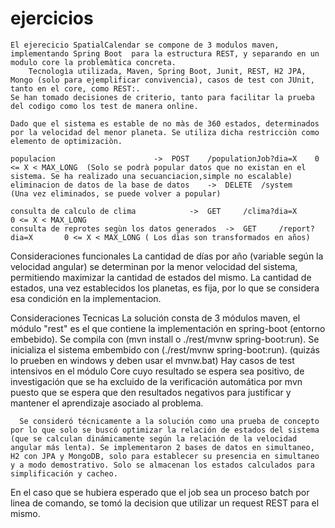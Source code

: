 # ejercicios
	El ejerecicio SpatialCalendar se compone de 3 modulos maven, implementando Spring Boot  para la estructura REST, y separando en un modulo core la problemàtica concreta.
        Tecnologìa utilizada, Maven, Spring Boot, Junit, REST, H2 JPA, Mongo (solo para ejemplificar convivencia), casos de test con JUnit, tanto en el core, como REST:.
	Se han tomado decisiones de criterio, tanto para facilitar la prueba del codigo como los test de manera online.

	Dado que el sistema es estable de no màs de 360 estados, determinados por la velocidad del menor planeta. Se utiliza dicha restricciòn como elemento de optimizaciòn.

	populacion    					->  POST 	/populationJob?dia=X 	0 <= X < MAX_LONG  (Solo se podrà popular datos que no existan en el sistema. Se ha realizado una secuanciacion,simple no escalable)
	eliminacion de datos de la base de datos 	->  DELETE	/system			      (Una vez eliminados, se puede volver a popular)

	consulta de calculo de clima			->  GET		/clima?dia=X		0 <= X < MAX_LONG
	consulta de reprotes segùn los datos generados  ->  GET		/report?dia=X		0 <= X < MAX_LONG ( Los dìas son transformados en años)
 
Consideraciones funcionales 
      La cantidad de días por año (variable según la velocidad angular) se determinan por la menor velocidad del sistema, permitiendo maximizar la cantidad de estados del mismo.
      La cantidad de estados, una vez establecidos los planetas, es fija, por lo que se considera esa condición en la implementacion.

Consideraciones Tecnicas 
      La solución consta de 3 módulos maven, el módulo "rest" es el que contiene la implementación en spring-boot (entorno embebido). Se compila con (mvn install o ./rest/mvnw spring-boot:run). Se inicializa el sistema embembido con (./rest/mvnw spring-boot:run). (quizás lo prueben en windows y deben usar el mvnw.bat)
       Hay casos de test intensivos en el módulo Core cuyo resultado se espera sea positivo, de investigación que se ha excluido de la verificación automática por mvn puesto que se espera que den resultados negativos para justificar y mantener el aprendizaje asociado al problema.  
      
      Se consideró técnicamente a la solución como una prueba de concepto por lo que solo se buscó optimizar la relación de estados del sistema (que se calculan dinámicamente según la relación de la velocidad angular más lenta). Se implementaron 2 bases de datos en simultaneo, H2 con JPA y MongoDB, solo para establecer su presencia en simultaneo y a modo demostrativo. Solo se almacenan los estados calculados para simplificación y cacheo.

En el caso que se hubiera esperado que el job sea un proceso batch por linea de comando, se tomó la decision que utilizar un request REST para el mismo.
